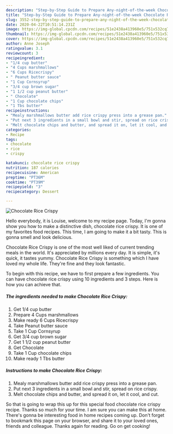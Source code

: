 ```yaml
---
description: "Step-by-Step Guide to Prepare Any-night-of-the-week Chocolate Rice Crispy"
title: "Step-by-Step Guide to Prepare Any-night-of-the-week Chocolate Rice Crispy"
slug: 3552-step-by-step-guide-to-prepare-any-night-of-the-week-chocolate-rice-crispy
date: 2020-04-22T10:51:14.231Z
image: https://img-global.cpcdn.com/recipes/51e2438a413960e5/751x532cq70/chocolate-rice-crispy-recipe-main-photo.jpg
thumbnail: https://img-global.cpcdn.com/recipes/51e2438a413960e5/751x532cq70/chocolate-rice-crispy-recipe-main-photo.jpg
cover: https://img-global.cpcdn.com/recipes/51e2438a413960e5/751x532cq70/chocolate-rice-crispy-recipe-main-photo.jpg
author: Anne Joseph
ratingvalue: 3.1
reviewcount: 3
recipeingredient:
- "1/4 cup butter"
- "4 Cups marshmallows"
- "6 Cups Ricecrispy"
- " Peanut butter sauce"
- "1 Cup Cornsyrup"
- "3/4 cup brown sugar"
- "1 1/2 cup peanut butter"
- " Chocolate"
- "1 Cup chocolate chips"
- "1 Tbs butter"
recipeinstructions:
- "Mealy marshmallows butter add rice crispy press into a grease pan."
- "Put next 3 ingredients in a small bowl and stir, spread on rice crispy."
- "Melt chocolate chips and butter, and spread it on, let it cool, and cut."
categories:
- Recipe
tags:
- chocolate
- rice
- crispy

katakunci: chocolate rice crispy 
nutrition: 187 calories
recipecuisine: American
preptime: "PT36M"
cooktime: "PT39M"
recipeyield: "3"
recipecategory: Dessert

---
```



![Chocolate Rice Crispy](https://img-global.cpcdn.com/recipes/51e2438a413960e5/751x532cq70/chocolate-rice-crispy-recipe-main-photo.jpg)

Hello everybody, it is Louise, welcome to my recipe page. Today, I'm gonna show you how to make a distinctive dish, chocolate rice crispy. It is one of my favorites food recipes. This time, I am going to make it a bit tasty. This is gonna smell and look delicious.

Chocolate Rice Crispy is one of the most well liked of current trending meals in the world. It's appreciated by millions every day. It is simple, it's quick, it tastes yummy. Chocolate Rice Crispy is something which I have loved my whole life. They're fine and they look fantastic.




To begin with this recipe, we have to first prepare a few ingredients. You can have chocolate rice crispy using 10 ingredients and 3 steps. Here is how you can achieve that.

<!--inarticleads1-->

##### The ingredients needed to make Chocolate Rice Crispy:

1. Get 1/4 cup butter
1. Prepare 4 Cups marshmallows
1. Make ready 6 Cups Ricecrispy
1. Take  Peanut butter sauce
1. Take 1 Cup Cornsyrup
1. Get 3/4 cup brown sugar
1. Get 1 1/2 cup peanut butter
1. Get  Chocolate
1. Take 1 Cup chocolate chips
1. Make ready 1 Tbs butter




<!--inarticleads2-->

##### Instructions to make Chocolate Rice Crispy:

1. Mealy marshmallows butter add rice crispy press into a grease pan.
1. Put next 3 ingredients in a small bowl and stir, spread on rice crispy.
1. Melt chocolate chips and butter, and spread it on, let it cool, and cut.




So that is going to wrap this up for this special food chocolate rice crispy recipe. Thanks so much for your time. I am sure you can make this at home. There's gonna be interesting food in home recipes coming up. Don't forget to bookmark this page on your browser, and share it to your loved ones, friends and colleague. Thanks again for reading. Go on get cooking!
